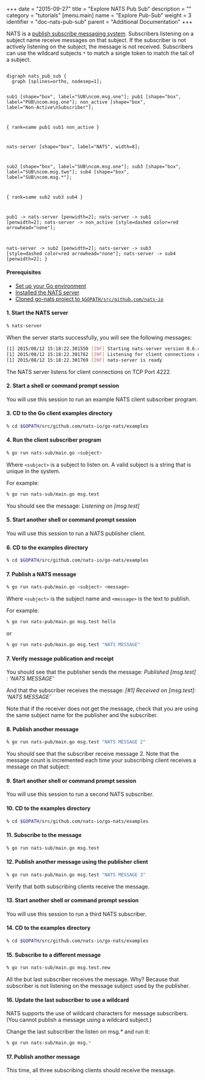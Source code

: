 +++
date = "2015-09-27"
title = "Explore NATS Pub Sub"
description = ""
category = "tutorials"
[menu.main]
  name = "Explore Pub-Sub"
  weight = 3
  identifier = "doc-nats-pub-sub"
  parent = "Additional Documentation"
+++

NATS is a [publish subscribe messaging system](/documentation/writing_applications/concepts). Subscribers listening on a subject name receive messages on that subject. If the subscriber is not actively listening on the subject, the message is not received. Subscribers can use the wildcard subjects `*` to match a single token to match the tail of a subject.

<div class="graphviz"><code data-viz="dot">
digraph nats_pub_sub {
  graph [splines=ortho, nodesep=1];

  sub1 [shape="box", label="SUB\ncom.msg.one"];
  pub1 [shape="box", label="PUB\ncom.msg.one"];
  non_active [shape="box", label="Non-Active\nSubscriber"];
  
  {
    rank=same
    pub1 sub1 non_active
  }

  nats-server [shape="box", label="NATS", width=8];

  sub2 [shape="box", label="SUB\ncom.msg.one"];
  sub3 [shape="box", label="SUB\ncom.msg.two"];
  sub4 [shape="box", label="SUB\ncom.msg.*"];

  {
    rank=same
    sub2 sub3 sub4
  }

  pub1 -> nats-server [penwidth=2];
  nats-server -> sub1 [penwidth=2];
  nats-server -> non_active [style=dashed color=red arrowhead="none"];

  nats-server -> sub2 [penwidth=2];
  nats-server -> sub3 [style=dashed color=red arrowhead="none"];
  nats-server -> sub4 [penwidth=2];
}
</code></div>

#### Prerequisites

- [Set up your Go environment](/documentation/additional_documentation/go-install/)
- [Installed the NATS server](/documentation/managing_the_server/installing/)
- [Cloned go-nats project to `$GOPATH/src/github.com/nats-io`](https://github.com/nats-io/go-nats)

#### 1. Start the NATS server

```sh
% nats-server
```

When the server starts successfully, you will see the following messages:

```sh
[1] 2015/08/12 15:18:22.301550 [INF] Starting nats-server version 0.6.4
[1] 2015/08/12 15:18:22.301762 [INF] Listening for client connections on 0.0.0.0:4222
[1] 2015/08/12 15:18:22.301769 [INF] nats-server is ready
```

The NATS server listens for client connections on TCP Port 4222.

#### 2. Start a shell or command prompt session

You will use this session to run an example NATS client subscriber program.

#### 3. CD to the Go client examples directory

```sh
% cd $GOPATH/src/github.com/nats-io/go-nats/examples
```

#### 4. Run the client subscriber program

```sh
% go run nats-sub/main.go <subject>
```

Where `<subject>` is a subject to listen on. A valid subject is a string that is unique in the system.

For example:

```sh
% go run nats-sub/main.go msg.test
```

You should see the message: *Listening on [msg.test]*

#### 5. Start another shell or command prompt session

You will use this session to run a NATS publisher client.

#### 6. CD to the examples directory

```sh
% cd $GOPATH/src/github.com/nats-io/go-nats/examples
```

#### 7. Publish a NATS message

```sh
% go run nats-pub/main.go <subject> <message>
```

Where `<subject>` is the subject name and `<message>` is the text to publish.

For example:

```sh
% go run nats-pub/main.go msg.test hello
```

or

```sh
% go run nats-pub/main.go msg.test "NATS MESSAGE"
```

#### 7. Verify message publication and receipt

You should see that the publisher sends the message: *Published [msg.test] : 'NATS MESSAGE'*

And that the subscriber receives the message: *[#1] Received on [msg.test]: 'NATS MESSAGE'*

Note that if the receiver does not get the message, check that you are using the same subject name for the publisher and the subscriber.

#### 8. Publish another message

```sh
% go run nats-pub/main.go msg.test "NATS MESSAGE 2"
```

You should see that the subscriber receive message 2. Note that the message count is incremented each time your subscribing client receives a message on that subject:

#### 9. Start another shell or command prompt session

You will use this session to run a second NATS subscriber.

#### 10. CD to the examples directory

```sh
% cd $GOPATH/src/github.com/nats-io/go-nats/examples
```

#### 11. Subscribe to the message

```sh
% go run nats-sub/main.go msg.test
```

#### 12. Publish another message using the publisher client

```sh
% go run nats-pub/main.go msg.test "NATS MESSAGE 3"
```

Verify that both subscribing clients receive the message.

#### 13. Start another shell or command prompt session

You will use this session to run a third NATS subscriber.

#### 14. CD to the examples directory

```sh
% cd $GOPATH/src/github.com/nats-io/go-nats/examples
```

#### 15. Subscribe to a different message

```sh
% go run nats-sub/main.go msg.test.new
```

All the but last subscriber receives the message. Why? Because that subscriber is not listening on the message subject used by the publisher.

#### 16. Update the last subscriber to use a wildcard

NATS supports the use of wildcard characters for message subscribers. (You cannot publish a message using a wildcard subject.)

Change the last subscriber the listen on msg.* and run it:

```sh
% go run nats-sub/main.go msg.*
```

#### 17. Publish another message

This time, all three subscribing clients should receive the message.
